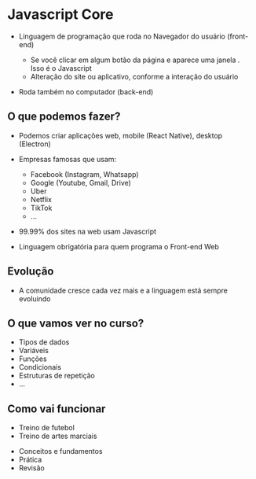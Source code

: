 # Javascript Core

- Linguagem de programação que roda no Navegador do usuário (front-end)

  - Se você clicar em algum botão da página e aparece uma janela . Isso é o Javascript
  - Alteração do site ou aplicativo, conforme a interação do usuário

- Roda também no computador (back-end)

## O que podemos fazer?

- Podemos criar aplicações web, mobile (React Native), desktop (Electron)
- Empresas famosas que usam:

  - Facebook (Instagram, Whatsapp)
  - Google (Youtube, Gmail, Drive)
  - Uber
  - Netflix
  - TikTok
  - ...

- 99.99% dos sites na web usam Javascript
- Linguagem obrigatória para quem programa o Front-end Web

## Evolução

- A comunidade cresce cada vez mais e a linguagem está sempre evoluindo

## O que vamos ver no curso?

- Tipos de dados
- Variáveis
- Funções
- Condicionais
- Estruturas de repetição
- ...

## Como vai funcionar

- Treino de futebol
- Treino de artes marciais

* Conceitos e fundamentos
* Prática
* Revisão
